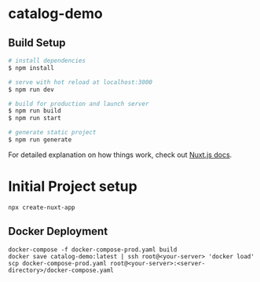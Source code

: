 # catalog-demo

## Build Setup

```bash
# install dependencies
$ npm install

# serve with hot reload at localhost:3000
$ npm run dev

# build for production and launch server
$ npm run build
$ npm run start

# generate static project
$ npm run generate
```

For detailed explanation on how things work, check out [Nuxt.js docs](https://nuxtjs.org).

# Initial Project setup
```
npx create-nuxt-app
```

## Docker Deployment
```
docker-compose -f docker-compose-prod.yaml build
docker save catalog-demo:latest | ssh root@<your-server> 'docker load'
scp docker-compose-prod.yaml root@<your-server>:<server-directory>/docker-compose.yaml
```
